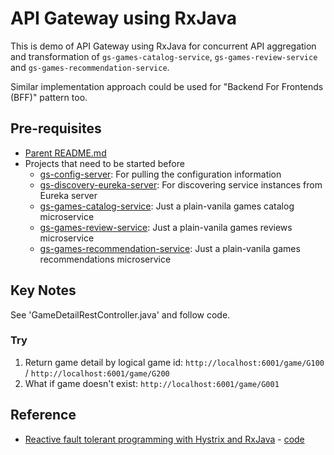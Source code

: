 # API Gateway using RxJava

This is demo of API Gateway using RxJava for concurrent API aggregation and transformation of `gs-games-catalog-service`, `gs-games-review-service` and `gs-games-recommendation-service`. 

Similar implementation approach could be used for "Backend For Frontends (BFF)" pattern too.

## Pre-requisites

* [Parent README.md](../README.md)
* Projects that need to be started before
	- [gs-config-server](../gs-config-server/README.md): For pulling the configuration information
	- [gs-discovery-eureka-server](../gs-discovery-eureka-server/README.md): For discovering service instances from Eureka server
	- [gs-games-catalog-service](../gs-games-catalog-service/README.md): Just a plain-vanila games catalog microservice
	- [gs-games-review-service](../gs-games-review-service/README.md): Just a plain-vanila games reviews microservice
	- [gs-games-recommendation-service](../gs-games-recommendation-service/README.md): Just a plain-vanila games recommendations microservice

## Key Notes

See 'GameDetailRestController.java' and follow code.

### Try

1. Return game detail by logical game id: `http://localhost:6001/game/G100` / `http://localhost:6001/game/G200`
2. What if game doesn't exist: `http://localhost:6001/game/G001`

## Reference

* [Reactive fault tolerant programming with Hystrix and RxJava](http://www.slideshare.net/mstine/reactive-fault-tolerant-programming-with-hystrix-and-rxjava) - [code](https://github.com/mstine/microservices-lab/tree/master/springbox-cloud/gateway)